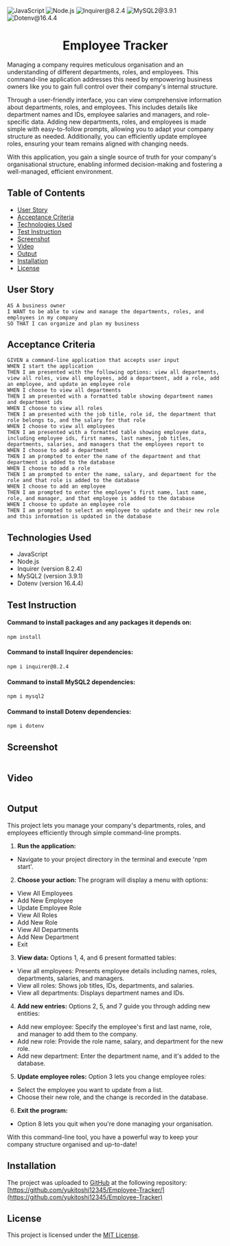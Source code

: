 ![JavaScript](https://img.shields.io/badge/JavaScript-orange) ![Node.js](https://img.shields.io/badge/Node.js-blue) ![Inquirer@8.2.4](https://img.shields.io/badge/Inquirer@8.2.4-green) ![MySQL2@3.9.1](https://img.shields.io/badge/MySQL2@3.9.1-lightgreen) ![Dotenv@16.4.4](https://img.shields.io/badge/Dotenv@16.4.4-grey)

<h1 align = "center"> Employee Tracker </h1>

Managing a company requires meticulous organisation and an understanding of different departments, roles, and employees. This command-line application addresses this need by empowering business owners like you to gain full control over their company's internal structure.

Through a user-friendly interface, you can view comprehensive information about departments, roles, and employees. This includes details like department names and IDs, employee salaries and managers, and role-specific data. Adding new departments, roles, and employees is made simple with easy-to-follow prompts, allowing you to adapt your company structure as needed. Additionally, you can efficiently update employee roles, ensuring your team remains aligned with changing needs.

With this application, you gain a single source of truth for your company's organisational structure, enabling informed decision-making and fostering a well-managed, efficient environment.

## Table of Contents

- [User Story](#user-story)
- [Acceptance Criteria](#acceptance-criteria)
- [Technologies Used](#technologies-used)
- [Test Instruction](#test-instruction)
- [Screenshot](#screenshot)
- [Video](#video)
- [Output](#output)
- [Installation](#installation)
- [License](#license)

## User Story

```
AS A business owner
I WANT to be able to view and manage the departments, roles, and employees in my company
SO THAT I can organize and plan my business
```

## Acceptance Criteria

```
GIVEN a command-line application that accepts user input
WHEN I start the application
THEN I am presented with the following options: view all departments, view all roles, view all employees, add a department, add a role, add an employee, and update an employee role
WHEN I choose to view all departments
THEN I am presented with a formatted table showing department names and department ids
WHEN I choose to view all roles
THEN I am presented with the job title, role id, the department that role belongs to, and the salary for that role
WHEN I choose to view all employees
THEN I am presented with a formatted table showing employee data, including employee ids, first names, last names, job titles, departments, salaries, and managers that the employees report to
WHEN I choose to add a department
THEN I am prompted to enter the name of the department and that department is added to the database
WHEN I choose to add a role
THEN I am prompted to enter the name, salary, and department for the role and that role is added to the database
WHEN I choose to add an employee
THEN I am prompted to enter the employee’s first name, last name, role, and manager, and that employee is added to the database
WHEN I choose to update an employee role
THEN I am prompted to select an employee to update and their new role and this information is updated in the database
```

## Technologies Used

- JavaScript
- Node.js
- Inquirer (version 8.2.4)
- MySQL2 (version 3.9.1)
- Dotenv (version 16.4.4)

## Test Instruction

#### Command to install packages and any packages it depends on:

`npm install`

#### Command to install Inquirer dependencies:

`npm i inquirer@8.2.4`

#### Command to install MySQL2 dependencies:

`npm i mysql2`

#### Command to install Dotenv dependencies:

`npm i dotenv`

## Screenshot

![]()

## Video

![]()

## Output

This project lets you manage your company's departments, roles, and employees efficiently through simple command-line prompts.

1. <b>Run the application:</b>

- Navigate to your project directory in the terminal and execute 'npm start'.

2. <b>Choose your action: </b>
   The program will display a menu with options:

- View All Employees
- Add New Employee
- Update Employee Role
- View All Roles
- Add New Role
- View All Departments
- Add New Department
- Exit

3. <b>View data:</b>
   Options 1, 4, and 6 present formatted tables:

- View all employees: Presents employee details including names, roles, departments, salaries, and managers.
- View all roles: Shows job titles, IDs, departments, and salaries.
- View all departments: Displays department names and IDs.

4. <b>Add new entries:</b>
   Options 2, 5, and 7 guide you through adding new entities:

- Add new employee: Specify the employee's first and last name, role, and manager to add them to the company.
- Add new role: Provide the role name, salary, and department for the new role.
- Add new department: Enter the department name, and it's added to the database.

5. <b>Update employee roles:</b>
   Option 3 lets you change employee roles:

- Select the employee you want to update from a list.
- Choose their new role, and the change is recorded in the database.

6. <b>Exit the program:</b>

- Option 8 lets you quit when you're done managing your organisation.

With this command-line tool, you have a powerful way to keep your company structure organised and up-to-date!

## Installation

The project was uploaded to [GitHub](https://github.com/) at the following repository:
[https://github.com/yukitoshi12345/Employee-Tracker/](https://github.com/yukitoshi12345/Employee-Tracker)

## License

This project is licensed under the [MIT License](https://github.com/Yukitoshi12345/Employee-Tracker/blob/main/LICENSE).
